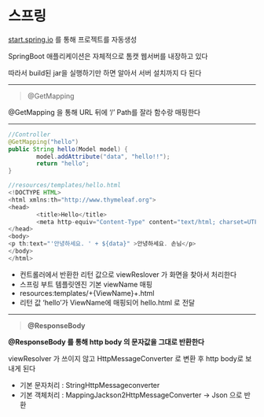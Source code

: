 # 스프링

[start.spring.io](http://start.spring.io) 를 통해 프로젝트를 자동생성

SpringBoot 애플리케이션은 자체적으로 톰캣 웹서버를 내장하고 있다

따라서 build된 jar을 실행하기만 하면 알아서 서버 설치까지 다 된다

---

> @GetMapping

@GetMapping 을 통해 URL 뒤에 ‘/’ Path를 잘라 함수랑 매핑한다

---

```java
//Controller
@GetMapping("hello")
public String hello(Model model) {
		model.addAttribute("data", "hello!!");
		return "hello";
}

//resources/templates/hello.html
<!DOCTYPE HTML>
<html xmlns:th="http://www.thymeleaf.org">
<head>
		<title>Hello</title>
		<meta http-equiv="Content-Type" content="text/html; charset=UTF-8" />
</head>
<body>
<p th:text="'안녕하세요. ' + ${data}" >안녕하세요. 손님</p>
</body>
</html>
```

- 컨트롤러에서 반환한 리턴 값으로 viewReslover 가 화면을 찾아서 처리한다
- 스프링 부트 템플릿엔진 기본 viewName 매핑
- resources:templates/+{ViewName}+.html
- 리턴 값 ‘hello’가 ViewName에 매핑되어 hello.html 로 전달

---

> **@ResponseBody**


**@ResponseBody 를 통해 http body 의 문자값을 그대로 반환한다**

viewResolver 가 쓰이지 않고 HttpMessageConverter 로 변환 후 http body로 보내게 된다

- 기본 문자처리 : StringHttpMessageconverter
- 기본 객체처리 : MappingJackson2HttpMessageConverter → Json 으로 반환
